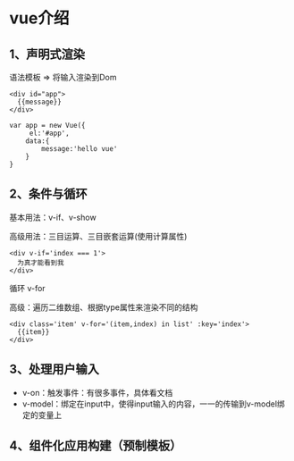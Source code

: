 # vue介绍

## 1、声明式渲染

语法模板 => 将输入渲染到Dom

```vue
<div id="app">
  {{message}}
</div>
```

```'
var app = new Vue({
	 el:'#app',
	data:{
		message:'hello vue'	
	}
}
```

## 2、条件与循环

基本用法：v-if、v-show

高级用法：三目运算、三目嵌套运算(使用计算属性)

```vue
<div v-if='index === 1'>
  为真才能看到我
</div>
```

循环 v-for

高级：遍历二维数组、根据type属性来渲染不同的结构

```vue
<div class='item' v-for='(item,index) in list' :key='index'>
  {{item}}
</div>
```

## 3、处理用户输入

* v-on：触发事件：有很多事件，具体看文档
* v-model：绑定在input中，使得input输入的内容，一一的传输到v-model绑定的变量上

## 4、组件化应用构建（预制模板）



